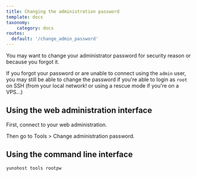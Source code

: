```yaml
---
title: Changing the administration password
template: docs
taxonomy:
    category: docs
routes:
  default: '/change_admin_password'
---
```


You may want to change your administrator password for security reason or because you forgot it.

If you forgot your password or are unable to connect using the `admin` user, you
may still be able to change the password if you're able to login as `root` on
SSH (from your local network! or using a rescue mode if you're on a VPS...)

## Using the web administration interface

First, connect to your web administration.

Then go to Tools > Change administration password.

## Using the command line interface

```bash
yunohost tools rootpw
```
